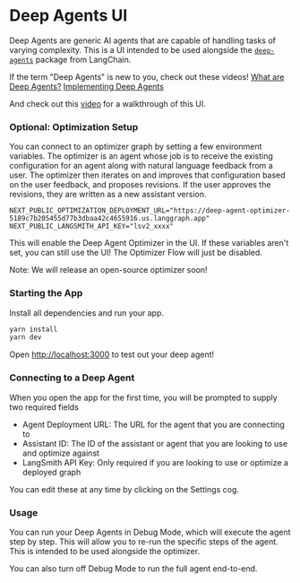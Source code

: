 # Deep Agents UI

Deep Agents are generic AI agents that are capable of handling tasks of varying complexity. This is a UI intended to be used alongside the [`deep-agents`](https://github.com/hwchase17/deepagents?ref=blog.langchain.com) package from LangChain.

If the term "Deep Agents" is new to you, check out these videos!
[What are Deep Agents?](https://www.youtube.com/watch?v=433SmtTc0TA)
[Implementing Deep Agents](https://www.youtube.com/watch?v=TTMYJAw5tiA&t=701s)

And check out this [video](https://youtu.be/0CE_BhdnZZI) for a walkthrough of this UI.

### Optional: Optimization Setup

You can connect to an optimizer graph by setting a few environment variables. The optimizer is an agent whose job is to receive the existing configuration for an agent along with natural language feedback from a user. The optimizer then iterates on and improves that configuration based on the user feedback, and proposes revisions. If the user approves the revisions, they are written as a new assistant version.

```env
NEXT_PUBLIC_OPTIMIZATION_DEPLOYMENT_URL="https://deep-agent-optimizer-5189c7b205455d77b3dbaa42c4655916.us.langgraph.app"
NEXT_PUBLIC_LANGSMITH_API_KEY="lsv2_xxxx"
```

This will enable the Deep Agent Optimizer in the UI. If these variables aren't set, you can still use the UI! The Optimizer Flow will just be disabled.

Note: We will release an open-source optimizer soon!

### Starting the App

Install all dependencies and run your app.

```bash
yarn install
yarn dev
```

Open [http://localhost:3000](http://localhost:3000) to test out your deep agent!

### Connecting to a Deep Agent

When you open the app for the first time, you will be prompted to supply two required fields

- Agent Deployment URL: The URL for the agent that you are connecting to
- Assistant ID: The ID of the assistant or agent that you are looking to use and optimize against
- LangSmith API Key: Only required if you are looking to use or optimize a deployed graph

You can edit these at any time by clicking on the Settings cog.

### Usage

You can run your Deep Agents in Debug Mode, which will execute the agent step by step. This will allow you to re-run the specific steps of the agent. This is intended to be used alongside the optimizer.

You can also turn off Debug Mode to run the full agent end-to-end.
